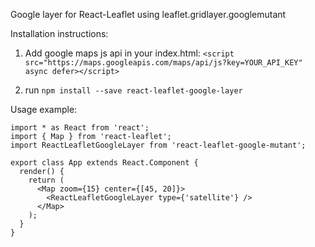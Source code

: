 Google layer for React-Leaflet using leaflet.gridlayer.googlemutant

Installation instructions:
1. Add google maps js api in your index.html: `<script src="https://maps.googleapis.com/maps/api/js?key=YOUR_API_KEY" async defer></script>`

2. run `npm install --save react-leaflet-google-layer`


Usage example:
```
import * as React from 'react';
import { Map } from 'react-leaflet';
import ReactLeafletGoogleLayer from 'react-leaflet-google-mutant';

export class App extends React.Component { 
  render() {    
    return (
      <Map zoom={15} center={[45, 20]}>
        <ReactLeafletGoogleLayer type={'satellite'} />
      </Map>
    );
  }
}
```

